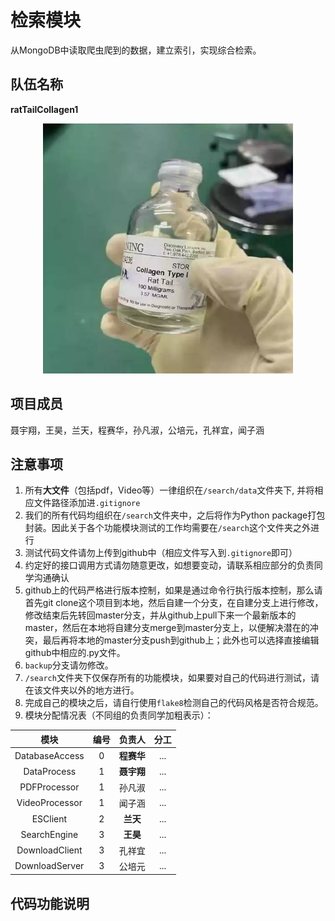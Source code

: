 # 检索模块

从MongoDB中读取爬虫爬到的数据，建立索引，实现综合检索。

## 队伍名称
**ratTailCollagen1**

<div style="text-align:center"><img src="./images/logo.png" height="400px" width="400px"></div>

## 项目成员

聂宇翔，王昊，兰天，程赛华，孙凡淑，公培元，孔祥宜，闻子涵

## 注意事项
1. 所有**大文件**（包括pdf，Video等）一律组织在`/search/data`文件夹下, 并将相应文件路径添加进`.gitignore`
2. 我们的所有代码均组织在`/search`文件夹中，之后将作为Python package打包封装。因此关于各个功能模块测试的工作均需要在`/search`这个文件夹之外进行
3. 测试代码文件请勿上传到github中（相应文件写入到`.gitignore`即可）
4. 约定好的接口调用方式请勿随意更改，如想要变动，请联系相应部分的负责同学沟通确认
5. github上的代码严格进行版本控制，如果是通过命令行执行版本控制，那么请首先git clone这个项目到本地，然后自建一个分支，在自建分支上进行修改，修改结束后先转回master分支，并从github上pull下来一个最新版本的master，然后在本地将自建分支merge到master分支上，以便解决潜在的冲突，最后再将本地的master分支push到github上；此外也可以选择直接编辑github中相应的.py文件。
6. `backup`分支请勿修改。
7. `/search`文件夹下仅保存所有的功能模块，如果要对自己的代码进行测试，请在该文件夹以外的地方进行。
8. 完成自己的模块之后，请自行使用`flake8`检测自己的代码风格是否符合规范。
9. 模块分配情况表（不同组的负责同学加粗表示）：

|   模块   | 编号 |          负责人          | 分工 |
| :------: | :------: | :----------------------: | :-------: |
| DatabaseAccess |    0     |       **程赛华**       | ... |
| DataProcess |    1     |      **聂宇翔**       | ... |
| PDFProcessor |    1     | 孙凡淑 | ... |
| VideoProcessor |    1     |   闻子涵          | ... |
| ESClient |    2     |           **兰天**           | ... |
| SearchEngine |    3     |     **王昊**     | ... |
| DownloadClient |    3     | 孔祥宜  | ... |
| DownloadServer |    3     | 公培元 | ... |

## 代码功能说明
